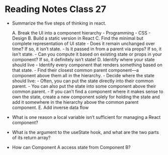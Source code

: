 # Reading Notes Class 27

- Summarize the five steps of thinking in react.

  A. Break the UI into a component hierarchy
      - Programming
      - CSS
      - Design
  B. Build a static version in React
  C. Find the minimal but complete representation of UI state
      - Does it remain unchanged over time? If so, it isn’t state.
      - Is it passed in from a parent via props? If so, it isn’t state.
      - Can you compute it based on existing state or props in your component? If so, it definitely isn’t state!
  D. Identify where your state should live
      - Identify every component that renders something based on that state.
      - Find their closest common parent component—a component above them all in the hierarchy.
      - Decide where the state should live:
      - Often, you can put the state directly into their common parent.
      - You can also put the state into some component above their common parent.
      - If you can’t find a component where it makes sense to own the state, create a new component solely for holding the state and add it somewhere in the hierarchy above the common parent component.
  E. Add inverse data flow

- What is one reason a local variable isn’t sufficient for managing a React component?
- What is the argument to the useState hook, and what are the two parts of its return array?
- How can Component A access state from Component B?
